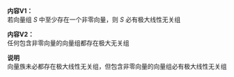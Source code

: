 **内容V1：**  
若向量组 $S$ 中至少存在一个非零向量，则 $S$ 必有极大线性无关组  
  
**内容V2：**  
任何包含非零向量的向量组都存在极大无关组  
  
**说明**  
向量族未必都存在极大线性无关组，但包含非零向量的向量组必有极大线性无关组  
